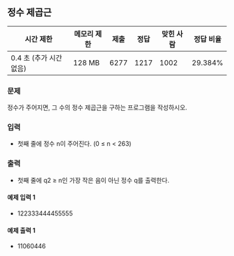 ## 정수 제곱근
 
|시간 제한|	메모리 제한|	제출|	정답|	맞힌 사람|	정답 비율|
|---|---|---|---|---|---|
|0.4 초 (추가 시간 없음)|	128 MB|	6277|	1217|	1002|	29.384%|

### 문제
정수가 주어지면, 그 수의 정수 제곱근을 구하는 프로그램을 작성하시오.

### 입력
- 첫째 줄에 정수 n이 주어진다. (0 ≤ n < 263)

### 출력
- 첫째 줄에 q2 ≥ n인 가장 작은 음이 아닌 정수 q를 출력한다.

#### 예제 입력 1 
- 122333444455555
#### 예제 출력 1 
- 11060446